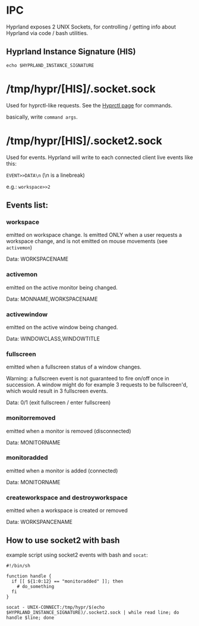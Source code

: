 # IPC

Hyprland exposes 2 UNIX Sockets, for controlling / getting info about Hyprland
via code / bash utilities.

## Hyprland Instance Signature (HIS)

```
echo $HYPRLAND_INSTANCE_SIGNATURE
```

# /tmp/hypr/\[HIS\]/.socket.sock

Used for hyprctl-like requests. See the
[Hyprctl page](https://github.com/vaxerski/Hyprland/wiki/Using-hyprctl) for
commands.

basically, write `command args`.

# /tmp/hypr/\[HIS\]/.socket2.sock

Used for events. Hyprland will write to each connected client live events like
this:

`EVENT>>DATA\n` (\\n is a linebreak)

e.g.: `workspace>>2`

## Events list:

### workspace

emitted on workspace change. Is emitted ONLY when a user requests a workspace
change, and is not emitted on mouse movements (see `activemon`)

Data: WORKSPACENAME

### activemon

emitted on the active monitor being changed.

Data: MONNAME,WORKSPACENAME

### activewindow

emitted on the active window being changed.

Data: WINDOWCLASS,WINDOWTITLE

### fullscreen

emitted when a fullscreen status of a window changes.

Warning: a fullscreen event is not guaranteed to fire on/off once in succession.
A window might do for example 3 requests to be fullscreen'd, which would result
in 3 fullscreen events.

Data: 0/1 (exit fullscreen / enter fullscreen)

### monitorremoved

emitted when a monitor is removed (disconnected)

Data: MONITORNAME

### monitoradded

emitted when a monitor is added (connected)

Data: MONITORNAME

### createworkspace and destroyworkspace

emitted when a workspace is created or removed

Data: WORKSPANCENAME

## How to use socket2 with bash

example script using socket2 events with bash and `socat`:

```
#!/bin/sh

function handle {
  if [[ ${1:0:12} == "monitoradded" ]]; then
    # do_something
  fi
}

socat - UNIX-CONNECT:/tmp/hypr/$(echo $HYPRLAND_INSTANCE_SIGNATURE)/.socket2.sock | while read line; do handle $line; done
```
